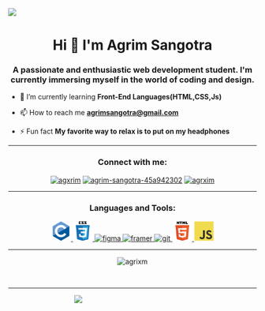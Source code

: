 <img src="https://pbs.twimg.com/profile_banners/1438060238406447107/1721022246/1500x500">
<h1 align="center">Hi 👋 I'm Agrim Sangotra</h1>
<h3 align="center">A passionate and enthusiastic web development student. I'm currently immersing myself in the world of coding and design.</h3>

- 🌱 I’m currently learning **Front-End Languages(HTML,CSS,Js)**

- 📫 How to reach me **agrimsangotra@gmail.com**

- ⚡ Fun fact **My favorite way to relax is to put on my headphones**
<hr>
<h3 align="center">Connect with me:</h3>
<p align="center">
<a href="https://twitter.com/agxrim" target="blank"><img align="center" src="https://raw.githubusercontent.com/rahuldkjain/github-profile-readme-generator/master/src/images/icons/Social/twitter.svg" alt="agxrim" height="30" width="40" /></a>
<a href="https://linkedin.com/in/agrim-sangotra-45a942302" target="blank"><img align="center" src="https://raw.githubusercontent.com/rahuldkjain/github-profile-readme-generator/master/src/images/icons/Social/linked-in-alt.svg" alt="agrim-sangotra-45a942302" height="30" width="40" /></a>
<a href="https://instagram.com/agrxim" target="blank"><img align="center" src="https://raw.githubusercontent.com/rahuldkjain/github-profile-readme-generator/master/src/images/icons/Social/instagram.svg" alt="agrxim" height="30" width="40" /></a>
</p>
<hr>
<h3 align="center">Languages and Tools:</h3>
<p align="center"> <a href="https://www.cprogramming.com/" target="_blank" rel="noreferrer"> <img src="https://raw.githubusercontent.com/devicons/devicon/master/icons/c/c-original.svg" alt="c" width="40" height="40"/> </a> <a href="https://www.w3schools.com/css/" target="_blank" rel="noreferrer"> <img src="https://raw.githubusercontent.com/devicons/devicon/master/icons/css3/css3-original-wordmark.svg" alt="css3" width="40" height="40"/> </a> <a href="https://www.figma.com/" target="_blank" rel="noreferrer"> <img src="https://www.vectorlogo.zone/logos/figma/figma-icon.svg" alt="figma" width="40" height="40"/> </a> <a href="https://www.framer.com/" target="_blank" rel="noreferrer"> <img src="https://www.vectorlogo.zone/logos/framer/framer-icon.svg" alt="framer" width="40" height="40"/> </a> <a href="https://git-scm.com/" target="_blank" rel="noreferrer"> <img src="https://www.vectorlogo.zone/logos/git-scm/git-scm-icon.svg" alt="git" width="40" height="40"/> </a> <a href="https://www.w3.org/html/" target="_blank" rel="noreferrer"> 
<img src="https://raw.githubusercontent.com/devicons/devicon/master/icons/html5/html5-original-wordmark.svg" alt="html5" width="40" height="40"/> </a> <a href="https://developer.mozilla.org/en-US/docs/Web/JavaScript" target="_blank" rel="noreferrer"> <img src="https://raw.githubusercontent.com/devicons/devicon/master/icons/javascript/javascript-original.svg" alt="javascript" width="40" height="40"/> </a> </p>
<hr>
<p align="center"><img align="center" src="https://github-readme-streak-stats.herokuapp.com/?user=agrixm&" alt="agrixm" /></p>
<br> 

<hr>

   &nbsp; &nbsp; &nbsp; &nbsp; &nbsp; &nbsp; &nbsp; &nbsp; &nbsp; &nbsp; &nbsp; &nbsp; &nbsp; &nbsp; &nbsp; &nbsp; &nbsp;  ![](https://quotes-github-readme.vercel.app/api?type=horizontal&theme=light)













